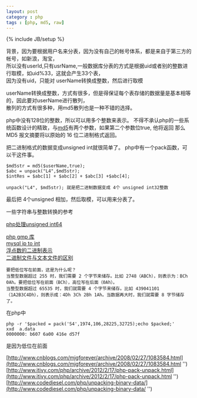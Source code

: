 ```yaml
---
layout: post
category : php
tags : [php, md5, raw]
---
```

{% include JB/setup %}

背景，因为要根据用户名来分表，因为没有自己的帐号体系，都是来自于第三方的帐号，如新浪，淘宝，  
所以没有userId,只有usrName,一般数据库分表的方式是根据uid或者别的整数进行取模，如uid%33，这就会产生33个表，  
因为没有uid，只能对 userName转换成整数，然后进行取模


userName转换成整数，方式有很多，但是得保证每个表存储的数据量是基本相等的，因此要对userName进行散列，  
散列的方式有很多种，用md5散列也是一种不错的选择。


php中没有128位的整数，所以可以用多个整数来表示。
不得不承认php的一些系统函数设计的精致，与[md5](http://cn2.php.net/manual/zh/function.md5.php, 'md5')有两个参数，如果第二个参数位true, 
他将返回 那么 MD5 报文摘要将以原始的 16 位二进制格式返回。


把二进制格式的数据变成unsigned int就很简单了。
php中有一个pack函数，可以干这件事。

    $md5str = md5($userName,true);
    $abc = unpack("L4",$md5str);
    $intRes = $abc[1] + $abc[2] + $abc[3] +$abc[4];

    unpack("L4", $md5str); 就是把二进制数据变成 4个 unsigned int32整数

    
最后把 4个unsigned 相加，然后取模，可以用来分表了。


一些字符串与整数转换的参考  

[php处理unsigned int64](http://rodin.rizili.com/index.php/2011/03/php-%E5%A4%84%E7%90%86int64%E7%9A%84%E4%B8%80%E4%BA%9B%E9%97%AE%E9%A2%98%E5%92%8C%E8%A7%A3%E5%86%B3%E6%96%B9%E6%B3%95/ "php unsigned int64")  

[php gmp 库](http://www.php.net/manual/en/book.gmp.php 'php gmp')  
[mysql ip to int](http://dev.mysql.com/doc/refman/5.1/en/miscellaneous-functions.html 'mysql ip to int')  
[浮点数的二进制表示](http://www.ruanyifeng.com/blog/2010/06/ieee_floating-point_representation.html '浮点数的二进制表示')  
[二进制文件与文本文件的区别](http://bbs.pfan.cn/post-256197.html 'binary file vs text file')  

    要把低位写在前面，这是为什么呢？
    当整型数据超过 255 时，我们需要 2 个字节来储存。比如 2748（ABCh），则表示为：BCh 0Ah。要把低位写在前面（BCh），高位写在后面（0Ah）。
    当整型数据超过 65535 时，我们就需要 4 个字节来储存。比如 439041101（1A2B3C4Dh），则表示成：4Dh 3Ch 2Bh 1Ah。当数据再大时，我们就需要 8 字节储存了。

在php中

    php -r '$packed = pack('S4',1974,106,28225,32725);echo $packed;'  
    xxd  a.data 
    0000000: b607 6a00 416e d57f        

是因为低位在前面

[http://www.cnblogs.com/mjgforever/archive/2008/02/27/1083584.html](http://www.cnblogs.com/mjgforever/archive/2008/02/27/1083584.html '')     
[http://www.itivy.com/php/archive/2012/2/17/php-pack-unpack.html](http://www.itivy.com/php/archive/2012/2/17/php-pack-unpack.html '')  
[http://www.codediesel.com/php/unpacking-binary-data/](http://www.codediesel.com/php/unpacking-binary-data/ '')  
